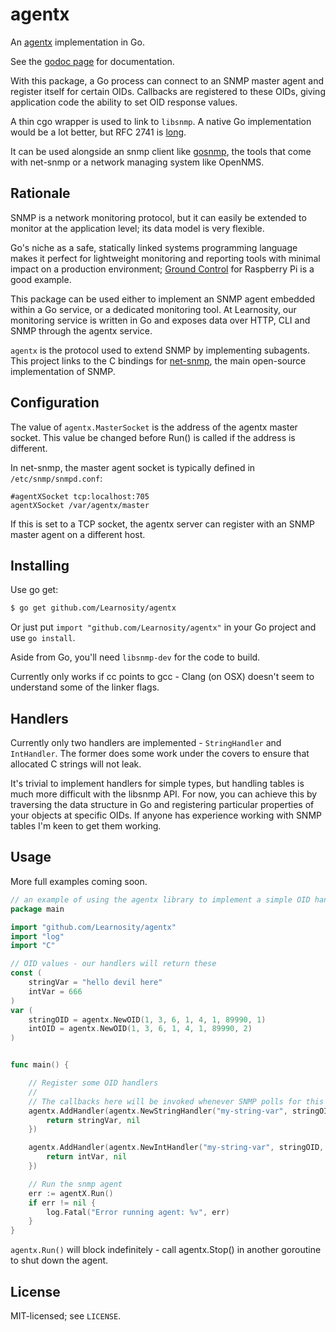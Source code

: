 agentx
======

An [agentx](http://en.wikipedia.org/wiki/AgentX) implementation in Go.

See the [godoc page](http://godoc.org/github.com/Learnosity/agentx) for documentation.

With this package, a Go process can connect to an SNMP master agent and
register itself for certain OIDs. Callbacks are registered to these OIDs,
giving application code the ability to set OID response values.

A thin cgo wrapper is used to link to `libsnmp`. A native Go implementation
would be a lot better, but RFC 2741 is [long](http://tools.ietf.org/html/rfc2741#section-3.1).

It can be used alongside an snmp client like [gosnmp](https://github.com/alouca/gosnmp),
the tools that come with net-snmp or a network managing system like OpenNMS.

Rationale
---------

SNMP is a network monitoring protocol, but it can easily be extended to monitor
at the application level; its data model is very flexible.

Go's niche as a safe, statically linked systems programming language makes it
perfect for lightweight monitoring and reporting tools with minimal impact on a
production environment; [Ground Control](http://jondot.github.io/groundcontrol/)
for Raspberry Pi is a good example.

This package can be used either to implement an SNMP agent embedded within a Go
service, or a dedicated monitoring tool. At Learnosity, our monitoring service
is written in Go and exposes data over HTTP, CLI and SNMP through the agentx
service.

`agentx` is the protocol used to extend SNMP by implementing subagents. This
project links to the C bindings for [net-snmp](http://www.net-snmp.org/), the
main open-source implementation of SNMP.


Configuration
-------------

The value of `agentx.MasterSocket` is the address of the agentx master socket.
This value be changed before Run() is called if the address is different.


In net-snmp, the master agent socket is typically defined in `/etc/snmp/snmpd.conf`:

```
#agentXSocket tcp:localhost:705
agentXSocket /var/agentx/master
```

If this is set to a TCP socket, the agentx server can register with an SNMP
master agent on a different host.

Installing
--------

Use go get:

```bash
$ go get github.com/Learnosity/agentx
```

Or just put `import "github.com/Learnosity/agentx"` in your Go project and use
`go install`.

Aside from Go, you'll need `libsnmp-dev` for the code to build.

Currently only works if cc points to gcc - Clang (on OSX) doesn't seem to
understand some of the linker flags.

Handlers
--------

Currently only two handlers are implemented - `StringHandler` and `IntHandler`.
The former does some work under the covers to ensure that allocated C strings
will not leak.

It's trivial to implement handlers for simple types, but handling tables is
much more difficult with the libsnmp API. For now, you can achieve this by
traversing the data structure in Go and registering particular properties of
your objects at specific OIDs. If anyone has experience working with SNMP
tables I'm keen to get them working.

Usage
-----

More full examples coming soon.

```go
// an example of using the agentx library to implement a simple OID handler
package main

import "github.com/Learnosity/agentx"
import "log"
import "C"

// OID values - our handlers will return these
const (
	stringVar = "hello devil here"
	intVar = 666
)
var (
	stringOID = agentx.NewOID(1, 3, 6, 1, 4, 1, 89990, 1)
	intOID = agentx.NewOID(1, 3, 6, 1, 4, 1, 89990, 2)
)


func main() {

	// Register some OID handlers
	//
	// The callbacks here will be invoked whenever SNMP polls for this OID.
	agentx.AddHandler(agentx.NewStringHandler("my-string-var", stringOID, func(req *C.netsnmp_request_info) (string, error) {
		return stringVar, nil
	})

	agentx.AddHandler(agentx.NewIntHandler("my-string-var", stringOID, func(req *C.netsnmp_request_info) (int, error) {
		return intVar, nil
	})

	// Run the snmp agent
	err := agentX.Run()
	if err != nil {
		log.Fatal("Error running agent: %v", err)
	}
}

```

`agentx.Run()` will block indefinitely - call agentx.Stop() in another
goroutine to shut down the agent.

License
-------

MIT-licensed; see `LICENSE`.
